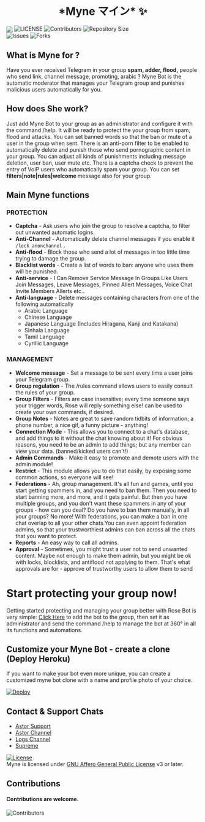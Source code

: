 <p align="center">
<h1 align="center"><b>*Myne マイン* ✨</b></h1>
<img src="https://image.krasview.ru/video/b926a4a8b69b33f/_.jpg"
     
<p align="center">
    <img src="https://img.shields.io/github/license/xoxosallyyy/Myne?style=for-the-badge&logo=appveyor" alt="LICENSE">
    <img src="https://img.shields.io/github/contributors/xoxosallyyy/Myne?style=for-the-badge&logo=appveyor" alt="Contributors">
    <img src="https://img.shields.io/github/repo-size/xoxosallyyy/Myne?style=for-the-badge&logo=appveyor" alt="Repository Size"> <br>
    <img src="https://img.shields.io/github/issues/xoxosallyyy/Myne?style=for-the-badge&logo=appveyor" alt="Issues">
    <img src="https://img.shields.io/github/forks/xoxosallyyy/Myne?style=for-the-badge&logo=appveyor" alt="Forks">
    </p>

## What is Myne for ?

Have you ever received Telegram in your group **spam, adder, flood,** people who send link, channel message, promoting, arabic ? Myne Bot is the automatic moderator that manages your Telegram group and punishes malicious users automatically for you.

## How does She work?

Just add Myne Bot to your group as an administrator and configure it with the command /help. It will be ready to protect the your group from spam, flood and attacks. You can set banned words so that the ban or mute of a user in the group when sent.
There is an anti-porn filter to be enabled to automatically delete and punish those who send pornographic content in your group.
You can adjust all kinds of punishments including message deletion, user ban, user mute etc. There is a captcha check to prevent the entry of VoIP users who automatically spam your group. You can set <b> filters|note|rules|welcome </b> message also for your group.

## Main Myne functions
### PROTECTION 
  * **Captcha** - Ask users who join the group to resolve a captcha, to filter out unwanted automatic logins.
  * **Anti-Channel** - Automatically delete channel messages if you enable it `/lock anonchannel` .
  * **Anti-flood** - Block those who send a lot of messages in too little time trying to damage the group.
  * **Blacklist words** - Create a list of words to ban: anyone who uses them will be punished.
  * **Anti-service** - I Can Remove Service Message In Groups Like Users Join Messages, Leave Messages, Pinned Allert Messages, Voice Chat Invite Members Allerts etc..
  * **Anti-language** - Delete messages containing characters from one of the following automatically
       * Arabic Language
       * Chinese Language
       * Japanese Language (Includes Hiragana, Kanji and Katakana)
       * Sinhala Language
       * Tamil Language
       * Cyrillic Language

### MANAGEMENT  
   * **Welcome message** - Set a message to be sent every time a user joins your Telegram group.
   * **Group regulation** - The /rules command allows users to easily consult the rules of your group.
   * **Group Filters** - Filters are case insensitive; every time someone says your trigger words, Rose will reply something else! can be used to create your own commands, if desired.
   * **Group Notes** - Notes are great to save random tidbits of information; a phone number, a nice gif, a funny picture - anything!
   * **Connection Mode** - This allows you to connect to a chat's database, and add things to it without the chat knowing about it! For obvious reasons, you need to be an admin to add things; but any member can view your data. (banned/kicked users can't!)
   * **Admin Commands** - Make it easy to promote and demote users with the admin module!
   * **Restrict** - This module allows you to do that easily, by exposing some common actions, so everyone will see!
   * **Federations** - Ah, group management. It's all fun and games, until you start getting spammers in, and you need to ban them. Then you need to start banning more, and more, and it gets painful. But then you have multiple groups, and you don't want these spammers in any of your groups - how can you deal? Do you have to ban them manually, in all your groups? No more! With federations, you can make a ban in one chat overlap to all your other chats.You can even appoint federation admins, so that your trustworthiest admins can ban across all the chats that you want to protect.
   * **Reports** - An easy way to call all admins.
   * **Approval** - Sometimes, you might trust a user not to send unwanted content.
Maybe not enough to make them admin, but you might be ok with locks, blocklists, and antiflood not applying to them.
That's what approvals are for - approve of trustworthy users to allow them to send 

# Start protecting your group now!
Getting started protecting and managing your group better with Rose Bot is very simple: [Click Here](http://t.me/szrosebot?startgroup=new) to add the bot to the group, then set it as administrator and send the command /help to manage the bot at 360° in all its functions and automations.

## Customize your Myne Bot - create a clone (Deploy Heroku)
If you want to make your bot even more unique, you can create a customized myne bot clone with a name and profile photo of your choice. 

[![Deploy](https://www.herokucdn.com/deploy/button.svg)](https://heroku.com/deploy?template=https://github.com/xoxosallyyy/Myne)

## Contact & Support Chats

 - [Astor Support ](https://t.me/AstorSupport)
 - [Astor Channel ](https://t.me/AstorPro) 
 - [Logs Channel ](https://t.me/Mynelog)
 - [Supreme ](https://t.me/DarkkkCarnage)

[![License](https://www.gnu.org/graphics/agplv3-155x51.png)](LICENSE)   
Myne is licensed under [GNU Affero General Public License](https://www.gnu.org/licenses/agpl-3.0.en.html) v3 or later.

## Contributions
#### Contributions are welcome.

![Contributors](https://contrib.rocks/image?repo=xoxosallyyy/Myne)
